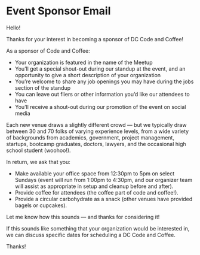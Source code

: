 # Event Sponsor Email 

Hello! 

Thanks for your interest in becoming a sponsor of DC Code and Coffee!

As a sponsor of Code and Coffee:

- Your organization is featured in the name of the Meetup
- You’ll get a special shout-out during our standup at the event, and an opportunity to give a short description of your organization
- You’re welcome to share any job openings you may have during the jobs section of the standup
- You can leave out fliers or other information you’d like our attendees to have
- You’ll receive a shout-out during our promotion of the event on social media

Each new venue draws a slightly different crowd — but we typically draw between 30 and 70 folks of varying experience levels, from a wide variety of backgrounds from academics, government, project management, startups, bootcamp graduates, doctors, lawyers, and the occasional high school student (woohoo!). 

In return, we ask that you: 

- Make available your office space from 12:30pm to 5pm on select Sundays (event will run from 1:00pm to 4:30pm, and our organizer team will assist as appropriate in setup and cleanup before and after).
- Provide coffee for attendees (the coffee part of code and coffee!).
- Provide a circular carbohydrate as a snack (other venues have provided bagels or cupcakes).

Let me know how this sounds — and thanks for considering it!

If this sounds like something that your organization would be interested in, we can discuss specific dates for scheduling a DC Code and Coffee.

Thanks!
